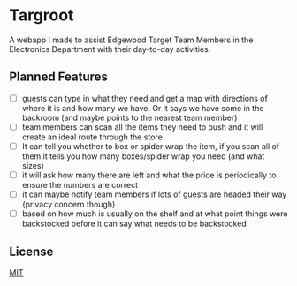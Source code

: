 # Targroot
A webapp I made to assist Edgewood Target Team Members in the Electronics Department with their day-to-day activities.

## Planned Features
- [ ] guests can type in what they need and get a map with directions of where it is and how many we have. Or it says we have some in the backroom (and maybe points to the nearest team member)
- [ ] team members can scan all the items they need to push and it will create an ideal route through the store
- [ ] It can tell you whether to box or spider wrap the item, if you scan all of them it tells you how many boxes/spider wrap you need (and what sizes)
- [ ]  it will ask how many there are left and what the price is periodically to ensure the numbers are correct
- [ ]  it can maybe notify team members if lots of guests are headed their way (privacy concern though)
- [ ]  based on how much is usually on the shelf and at what point things were backstocked before it can say what needs to be backstocked

## License
[MIT](https://choosealicense.com/licenses/mit/)